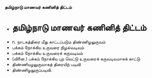 **தமிழ்நாடு மாணவர் கணினித் திட்டம்**
- # தமிழ்நாடு மாணவர் கணினித் திட்டம்
- n. நாடகத்திரை மீது காட்டப்படும திண்ணிழலுருவம்
- பக்கம் நோக்கிய உருவரை நிழல்வடிவம்
- பக்கம் நோக்கிய உருவரைக் கருவடிவம்
- (வினை.) பக்கம் நோக்கிய புற வெட்டு உருவரைக் கருவடிவமாகக் காட்டு
- திண்ணியழலுருவாகத் திரையிற் படிவி
- திண்ணிழலுருப்படிவி.


